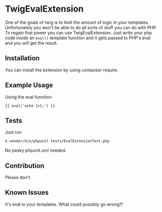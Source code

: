 TwigEvalExtension
=================

One of the goals of twig is to limit the amount of logic in your templates.
Unfortunately you won't be able to do all sorts of stuff you can do with PHP.
To regain that power you can use TwigEvalExtension. Just write your php code
inside an `eval()` template function and it gets passed to PHP's eval and you
will get the result.

Installation
------------

You can install the extension by using composer require.

Example Usage
-------------

Using the eval function:
```twig
{{ eval('echo 1+1;') }}
```

Tests
-----

Just run

```bash
$ vendor/bin/phpunit tests/EvalExtensionTest.php
```

No pesky phpunit.xml needed.

Contribution
------------

Please don't.

Known Issues
------------

It's eval in your templates. What could possibly go wrong?!
